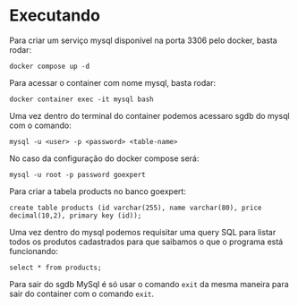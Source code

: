 # Executando
Para criar um serviço mysql disponível na porta 3306 pelo docker, basta rodar:
```
docker compose up -d
```
Para acessar o container com nome mysql, basta rodar:
```
docker container exec -it mysql bash
```
Uma vez dentro do terminal do container podemos acessaro sgdb do mysql com o comando:
```
mysql -u <user> -p <password> <table-name>
```
No caso da configuração do docker compose será:
```
mysql -u root -p password goexpert
```
Para criar a tabela products no banco goexpert:
```
create table products (id varchar(255), name varchar(80), price decimal(10,2), primary key (id));
```

Uma vez dentro do mysql podemos requisitar uma query SQL para listar todos os produtos cadastrados para que saibamos o que o programa está funcionando:
```
select * from products;
```
Para sair do sgdb MySql é só usar o comando `exit` da mesma maneira para sair do container com o comando `exit`.